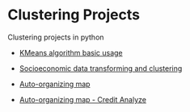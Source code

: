 # Clustering Projects

Clustering projects in python

- [KMeans algorithm basic usage](https://github.com/Henrique-Gaspar/Clustering_Python/blob/main/Untitled.ipynb)

- [Socioeconomic data transforming and clustering](https://github.com/Henrique-Gaspar/Clustering_Python/blob/main/Socio_economic_data_Clustering.ipynb)

- [Auto-organizing map](https://github.com/Henrique-Gaspar/Clustering_Python/blob/main/mapas_auto_organizaveis.ipynb)

- [Auto-organizing map - Credit Analyze](https://github.com/Henrique-Gaspar/Clustering_Python/blob/main/Auto_organizing_map_Credit_analyze.ipynb)
